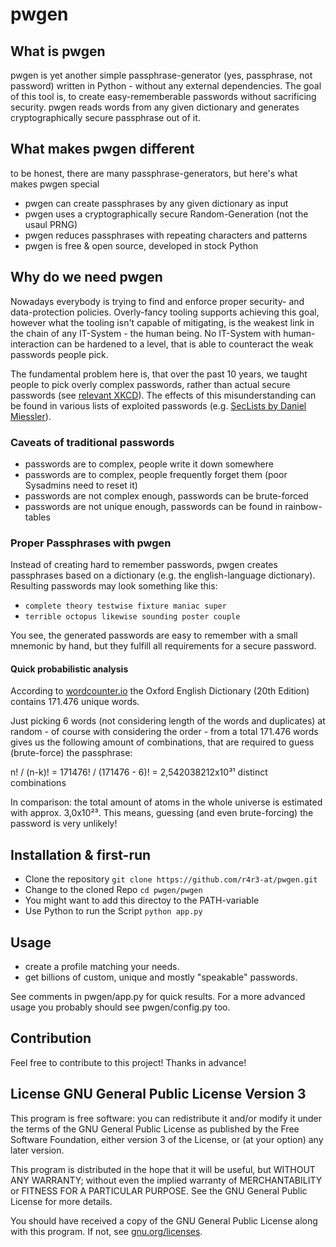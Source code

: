 # pwgen

## What is pwgen

pwgen is yet another simple passphrase-generator (yes, passphrase, not password) written in Python - without any external dependencies. The goal of this tool is, to create easy-rememberable passwords without sacrificing security. pwgen reads words from any given dictionary and generates cryptographically secure passphrase out of it.

## What makes pwgen different

to be honest, there are many passphrase-generators, but here's what makes pwgen special

* pwgen can create passphrases by any given dictionary as input
* pwgen uses a cryptographically secure Random-Generation (not the usaul PRNG)
* pwgen reduces passphrases with repeating characters and patterns
* pwgen is free & open source, developed in stock Python

## Why do we need pwgen

Nowadays everybody is trying to find and enforce proper security- and data-protection policies.
Overly-fancy tooling supports achieving this goal, however what the tooling isn't capable of mitigating, is the
weakest link in the chain of any IT-System - the human being. No IT-System with human-interaction can be hardened to a level, that is able to counteract the weak passwords people pick.

The fundamental problem here is, that over the past 10 years, we taught people to pick overly complex passwords,
rather than actual secure passwords (see [relevant XKCD](https://www.xkcd.com/936/)). The effects of this misunderstanding can be found in various lists of exploited passwords (e.g. [SecLists by Daniel Miessler](https://github.com/danielmiessler/SecLists)).

### Caveats of traditional passwords

* passwords are to complex, people write it down somewhere
* passwords are to complex, people frequently forget them (poor Sysadmins need to reset it)
* passwords are not complex enough, passwords can be brute-forced
* passwords are not unique enough, passwords can be found in rainbow-tables

### Proper Passphrases with pwgen

Instead of creating hard to remember passwords, pwgen creates passphrases based on a dictionary (e.g. the english-language dictionary). Resulting passwords may look something like this:

* ```complete theory testwise fixture maniac super```
* ```terrible octopus likewise sounding poster couple```

You see, the generated passwords are easy to remember with a small mnemonic by hand, but they fulfill
all requirements for a secure password.

#### Quick probabilistic analysis

According to [wordcounter.io](https://wordcounter.io/blog/how-many-words-are-in-the-english-language/) the   Oxford English Dictionary (20th Edition) contains 171.476 unique words.

Just picking 6 words (not considering length of the words and duplicates) at random - of course with considering the order - from a total 171.476 words gives us the following amount of combinations, that are required to guess (brute-force) the passphrase:

n! / (n-k)! = 171476! / (171476 - 6)! = 2,542038212x10³¹ distinct combinations

In comparison: the total amount of atoms in the whole universe is estimated with approx. 3,0x10²³.
This means, guessing (and even brute-forcing) the password is very unlikely!

## Installation & first-run

* Clone the repository ```git clone https://github.com/r4r3-at/pwgen.git```
* Change to the cloned Repo ```cd pwgen/pwgen```
* You might want to add this directoy to the PATH-variable
* Use Python to run the Script ```python app.py```

## Usage

* create a profile matching your needs.
* get billions of custom, unique and mostly "speakable" passwords.

See comments in pwgen/app.py for quick results. For a more advanced
usage you probably should see pwgen/config.py too.

## Contribution

Feel free to contribute to this project! Thanks in advance!

## License GNU General Public License Version 3

This program is free software: you can redistribute it and/or modify it under the terms of the GNU General Public License as published by the Free Software Foundation, either version 3 of the License, or (at your option) any later version.

This program is distributed in the hope that it will be useful, but WITHOUT ANY WARRANTY; without even the implied warranty of MERCHANTABILITY or FITNESS FOR A PARTICULAR PURPOSE. See the GNU General Public License for more details.

You should have received a copy of the GNU General Public License along with this program. If not, see [gnu.org/licenses](https://www.gnu.org/licenses/).
